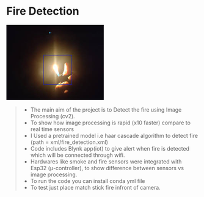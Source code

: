# Fire Detection
![A test image](fire.jpeg) 
> - The main aim of the project is to Detect the fire using Image Processing (cv2).
> - To show how image processing is rapid (x10 faster) compare to real time sensors
> - I Used a pretrained model i.e haar cascade algorithm to detect fire (path = xml/fire_detection.xml)
> - Code includes Blynk app(iot) to give alert when fire is detected which will be connected through wifi. 
> - Hardwares like smoke and fire sensors were integrated with Esp32 (μ-controller), to show difference between sensors vs image processing. 
> - To run the code you can install conda yml file 
> - To test just place match stick fire infront of camera. 